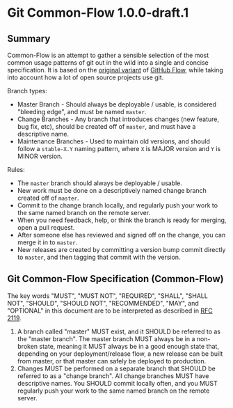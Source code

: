Git Common-Flow 1.0.0-draft.1
=============================

Summary
-------

Common-Flow is an attempt to gather a sensible selection of the most common
usage patterns of git out in the wild into a single and concise
specification. It is based on
the [original variant](http://scottchacon.com/2011/08/31/github-flow.html)
of [GitHub Flow](https://guides.github.com/introduction/flow/), while taking
into account how a lot of open source projects use git.

Branch types:

- Master Branch - Should always be deployable / usable, is considered "bleeding
  edge", and must be named `master`.
- Change Branches - Any branch that introduces changes (new feature, bug fix,
  etc), should be created off of `master`, and must have a descriptive name.
- Maintenance Branches - Used to maintain old versions, and should follow a
  `stable-X.Y` naming pattern, where `X` is MAJOR version and `Y` is MINOR
  version.

Rules:

- The `master` branch should always be deployable / usable.
- New work must be done on a descriptively named change branch created off of
  `master`.
- Commit to the change branch locally, and regularly push your work to the same
  named branch on the remote server.
- When you need feedback, help, or think the branch is ready for merging, open a
  pull request.
- After someone else has reviewed and signed off on the change, you can merge it
  in to `master`.
- New releases are created by committing a version bump commit directly to
  `master`, and then tagging that commit with the version.

Git Common-Flow Specification (Common-Flow)
-------------------------------------------

The key words "MUST", "MUST NOT", "REQUIRED", "SHALL", "SHALL NOT", "SHOULD",
"SHOULD NOT", "RECOMMENDED", "MAY", and "OPTIONAL" in this document are to be
interpreted as described in [RFC 2119](https://tools.ietf.org/html/rfc2119).

1. A branch called "master" MUST exist, and it SHOULD be referred to as the
   "master branch". The master branch MUST always be in a non-broken state,
   meaning it MUST always be in a good enough state that, depending on your
   deployment/release flow, a new release can be built from master, or that
   master can safely be deployed to production.
2. Changes MUST be performed on a separate branch that SHOULD be referred to as
   a "change branch". All change branches MUST have descriptive names. You
   SHOULD commit locally often, and you MUST regularly push your work to the
   same named branch on the remote server.
